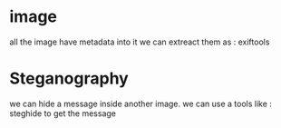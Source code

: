 # image

all the image have metadata into it we can extreact them as : exiftools

# Steganography

we can hide a message inside another image. we can use a tools like : steghide to get the message